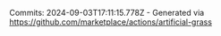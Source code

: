 Commits: 2024-09-03T17:11:15.778Z - Generated via https://github.com/marketplace/actions/artificial-grass
<br>
